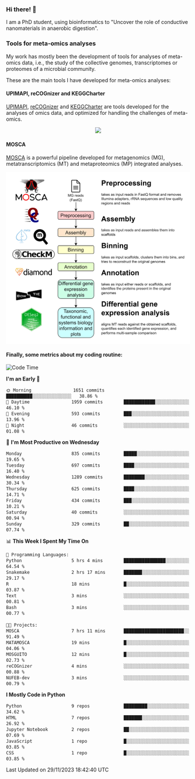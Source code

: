### Hi there! 👋

I am a PhD student, using bioinformatics to "Uncover the role of conductive nanomaterials in anaerobic digestion".

### Tools for meta-omics analyses

My work has mostly been the development of tools for analyses of meta-omics data, i.e., the study of the collective genomes, transcriptomes or proteomes of a microbial community.

These are the main tools I have developed for meta-omics analyses:

#### UPIMAPI, reCOGnizer and KEGGCharter

[UPIMAPI](https://github.com/iquasere/UPIMAPI), [reCOGnizer](https://github.com/iquasere/reCOGnizer) and [KEGGCharter](https://github.com/iquasere/KEGGCharter) are tools developed for the analyses of omics data, and optimized for handling the challenges of meta-omics.

<p align="center">
    <img src="assets/annotation_paper.png">
</p>

#### MOSCA

[MOSCA](https://github.com/iquasere/MOSCA) is a powerful pipeline developed for metagenomics (MG), metatranscriptomics (MT) and metaproteomics (MP) integrated analyses.

<p align="center">
    <img src="assets/mosca_workflow.png" align="center" width="700">
</p>


#### Finally, some metrics about my coding routine:

<!--START_SECTION:waka-->
![Code Time](http://img.shields.io/badge/Code%20Time-715%20hrs%2036%20mins-blue)

**I'm an Early 🐤** 

```text
🌞 Morning                1651 commits        ██████████░░░░░░░░░░░░░░░   38.86 % 
🌆 Daytime                1959 commits        ████████████░░░░░░░░░░░░░   46.10 % 
🌃 Evening                593 commits         ███░░░░░░░░░░░░░░░░░░░░░░   13.96 % 
🌙 Night                  46 commits          ░░░░░░░░░░░░░░░░░░░░░░░░░   01.08 % 
```
📅 **I'm Most Productive on Wednesday** 

```text
Monday                   835 commits         █████░░░░░░░░░░░░░░░░░░░░   19.65 % 
Tuesday                  697 commits         ████░░░░░░░░░░░░░░░░░░░░░   16.40 % 
Wednesday                1289 commits        ████████░░░░░░░░░░░░░░░░░   30.34 % 
Thursday                 625 commits         ████░░░░░░░░░░░░░░░░░░░░░   14.71 % 
Friday                   434 commits         ███░░░░░░░░░░░░░░░░░░░░░░   10.21 % 
Saturday                 40 commits          ░░░░░░░░░░░░░░░░░░░░░░░░░   00.94 % 
Sunday                   329 commits         ██░░░░░░░░░░░░░░░░░░░░░░░   07.74 % 
```


📊 **This Week I Spent My Time On** 

```text
💬 Programming Languages: 
Python                   5 hrs 4 mins        ████████████████░░░░░░░░░   64.54 % 
Snakemake                2 hrs 17 mins       ███████░░░░░░░░░░░░░░░░░░   29.17 % 
R                        18 mins             █░░░░░░░░░░░░░░░░░░░░░░░░   03.87 % 
Text                     3 mins              ░░░░░░░░░░░░░░░░░░░░░░░░░   00.81 % 
Bash                     3 mins              ░░░░░░░░░░░░░░░░░░░░░░░░░   00.77 % 

🐱‍💻 Projects: 
MOSCA                    7 hrs 11 mins       ███████████████████████░░   91.49 % 
MATAMOSCA                19 mins             █░░░░░░░░░░░░░░░░░░░░░░░░   04.06 % 
MOSGUITO                 12 mins             █░░░░░░░░░░░░░░░░░░░░░░░░   02.73 % 
reCOGnizer               4 mins              ░░░░░░░░░░░░░░░░░░░░░░░░░   00.88 % 
NUFEB-dev                3 mins              ░░░░░░░░░░░░░░░░░░░░░░░░░   00.79 % 
```

**I Mostly Code in Python** 

```text
Python                   9 repos             █████████░░░░░░░░░░░░░░░░   34.62 % 
HTML                     7 repos             ███████░░░░░░░░░░░░░░░░░░   26.92 % 
Jupyter Notebook         2 repos             ██░░░░░░░░░░░░░░░░░░░░░░░   07.69 % 
JavaScript               1 repo              █░░░░░░░░░░░░░░░░░░░░░░░░   03.85 % 
CSS                      1 repo              █░░░░░░░░░░░░░░░░░░░░░░░░   03.85 % 
```




 Last Updated on 29/11/2023 18:42:40 UTC
<!--END_SECTION:waka-->
